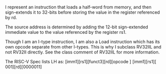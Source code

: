 I represent an instruction that loads a half-word from memory, and then sign-extends it to 32-bits before storing the value in the register referenced by rd.

The source address is determined by adding the 12-bit sign-extended immediate value to the value referenced by the register rs1.

Though I am an I-type instruction, I am also a Load instruction which has its own opcode separate from other I-types. This is why I subclass RV32IIL and not RV32II directly. See the class comment of RV32IIL for more information.

The RISC-V Spec lists LH as:
[imm1][rs1][funct3][rd][opcode  ]
[imm1][rs1][    001][rd][0000011]